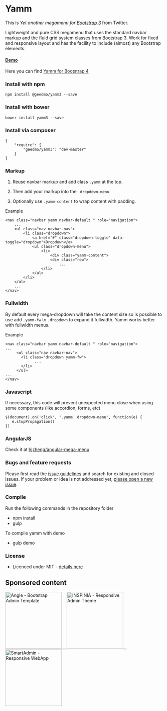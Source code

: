 # Yamm


This is *Yet another megamenu for [Bootstrap 3](http://getbootstrap.com/)* from Twitter.

Lightweight and pure CSS megamenu that uses the standard navbar markup and the fluid grid system classes from Bootstrap 3. Work for fixed and responsive layout and has the facility to include (almost) any Bootstrap elements.

#### [Demo](http://geedmo.github.io/yamm3)

Here you can find [Yamm for Bootstrap 4](https://github.com/geedmo/yamm)

### Install with npm

    npm install @geedmo/yamm3 --save

### Install with bower

    bower install yamm3 --save

### Install via composer

    {
        "require": {
            "geedmo/yamm3": "dev-master"
        }
    }

### Markup

1. Reuse navbar markup and add class `.yamm` at the top.

2. Then add your markup into the `.dropdown-menu`

3. Optionally use `.yamm-content` to wrap content with padding.

Example

    <nav class="navbar yamm navbar-default " role="navigation">
        ...
        <ul class="nav navbar-nav">
            <li class="dropdown">
                <a href="#" class="dropdown-toggle" data-toggle="dropdown">Dropdown</a>
                <ul class="dropdown-menu">
                    <li>
                        <div class="yamm-content">
                        <div class="row">
                            ...
                    </li>
                </ul>
            </li>
        </ul>
        ...
    </nav>


### Fullwidth

By default every mega-dropdown will take the content size so is possible to use add `.yamm-fw` to `.dropdown` to expand it fullwidth.
Yamm works better with fullwidth menus.

Example

    <nav class="navbar yamm navbar-default " role="navigation">
    ...
         <ul class="nav navbar-nav">
           <li class="dropdown yamm-fw">
                 ...
           </li>
         </ul>
    ...
    </nav>


### Javascript

If necessary, this code will prevent unexpected menu close when using some components (like accordion, forms, etc)

    $(document).on('click', '.yamm .dropdown-menu', function(e) {
       e.stopPropagation()
    })

### AngularJS

Check it at [hjzheng/angular-mega-menu](https://github.com/hjzheng/angular-mega-menu)

### Bugs and feature requests

Please first read the [issue guidelines](https://github.com/geedmo/yamm3/blob/master/.github/CONTRIBUTING.md) and search for existing and closed issues. If your problem or idea is not addressed yet, [please open a new issue](https://github.com/geedmo/yamm3/issues/new).

### Compile

Run the following commands in the repository folder

- npm install
- gulp

To compile yamm with demo

- gulp demo

### License

- Licenced under MIT - [details here](LICENSE.txt)

## Sponsored content
<p>
    <a href="https://wrapbootstrap.com/theme/angle-bootstrap-admin-template-WB04HF123?ref=geedmo">
        <img width="180px" src="https://i.imgur.com/1UcvtF7.jpg" alt="Angle - Bootstrap Admin Template" />
        &nbsp;&nbsp;
    </a>
    <a href="https://wrapbootstrap.com/theme/inspinia-responsive-admin-theme-WB0R5L90S?ref=geedmo">
        <img width="180px" src="https://i.imgur.com/UkuEfag.jpg" alt="INSPINIA - Responsive Admin Theme" />
        &nbsp;&nbsp;
    </a>
    <a href="https://wrapbootstrap.com/theme/smartadmin-responsive-webapp-WB0573SK0?ref=geedmo">
        <img width="180px" src="https://i.imgur.com/eo0j2fe.jpg" alt="SmartAdmin - Responsive WebApp" />
    </a>
</p>
